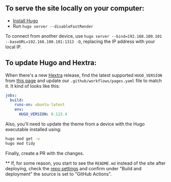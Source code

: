 ## To serve the site locally on your computer:

- [Install Hugo](https://gohugo.io/installation/)
- Run `hugo server --disableFastRender`

To connect from another device, use `hugo server --bind=192.168.100.101 --baseURL=192.168.100.101:1313 -D`, replacing the IP address with your local IP.

## To update Hugo and Hextra:

When there's a new [Hextra](https://github.com/imfing/hextra) release, find the latest supported `HUGO_VERSION` from [this page](https://github.com/imfing/hextra/blob/main/.github/workflows/pages.yml) and update our `.github/workflows/pages.yaml` file to match it. It kind of looks like this:

```yaml
jobs:
  build:
    runs-on: ubuntu-latest
    env:
      HUGO_VERSION: 0.123.4
```

Also, you'll need to update the theme from a device with the Hugo executable installed using:

```bash
hugo mod get -u
hugo mod tidy
```

Finally, create a PR with the changes.

** If, for some reason, you start to see the `README.md` instead of the site after deploying, check the [repo settings](https://github.com/SePrAnd/seprand.github.io/settings/pages) and confirm under "Build and deployment" the source is set to "GitHub Actions".
